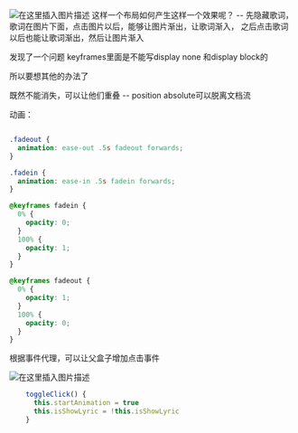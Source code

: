 ![在这里插入图片描述](https://img-blog.csdnimg.cn/04245f739f9e4e29b066e7ad6add93c2.png?x-oss-process=image/watermark,type_ZHJvaWRzYW5zZmFsbGJhY2s,shadow_50,text_Q1NETiBA5Lyk5b-D5bCP546L5a2Q,size_13,color_FFFFFF,t_70,g_se,x_16)
这样一个布局如何产生这样一个效果呢？ 
-- 先隐藏歌词，歌词在图片下面，点击图片以后，能够让图片渐出，让歌词渐入， 之后点击歌词以后也能让歌词渐出，然后让图片渐入

发现了一个问题 keyframes里面是不能写display none 和display block的

所以要想其他的办法了

既然不能消失，可以让他们重叠  -- position absolute可以脱离文档流

动画：

```css

.fadeout {
  animation: ease-out .5s fadeout forwards;
}

.fadein {
  animation: ease-in .5s fadein forwards;
}

@keyframes fadein {
  0% {
    opacity: 0;
  }
  100% {
    opacity: 1;
  }
}

@keyframes fadeout {
  0% {
    opacity: 1;
  }
  100% {
    opacity: 0;
  }
}
```

根据事件代理，可以让父盒子增加点击事件

![在这里插入图片描述](https://img-blog.csdnimg.cn/0cd542bbf66e4be09174b8e4758c3081.png)

```js
    toggleClick() {
      this.startAnimation = true
      this.isShowLyric = !this.isShowLyric
    }
```

